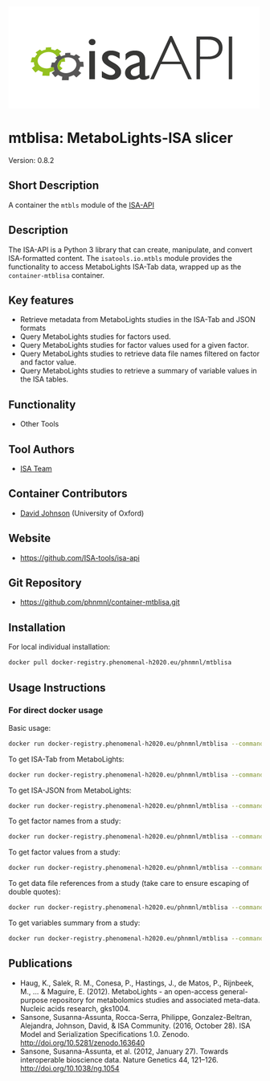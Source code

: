 ![Logo](isa-api_logo.png)

# mtblisa: MetaboLights-ISA slicer
Version: 0.8.2

## Short Description

A container the `mtbls` module of the [ISA-API](http://github.com/ISA-tools/isa-api)

## Description

The ISA-API is a Python 3 library that can create, manipulate, and convert ISA-formatted content. The `isatools.io.mtbls` module provides the functionality to access MetaboLights ISA-Tab data, wrapped up as the `container-mtblisa` container.

## Key features

- Retrieve metadata from MetaboLights studies in the ISA-Tab and JSON formats
- Query MetaboLights studies for factors used.
- Query MetaboLights studies for factor values used for a given factor.
- Query MetaboLights studies to retrieve data file names filtered on factor and factor value.
- Query MetaboLights studies to retrieve a summary of variable values in the ISA tables.

## Functionality

- Other Tools

## Tool Authors

- [ISA Team](http://isa-tools.org)

## Container Contributors

- [David Johnson](https://github.com/djcomlab) (University of Oxford)

## Website

- https://github.com/ISA-tools/isa-api


## Git Repository

- https://github.com/phnmnl/container-mtblisa.git

## Installation 

For local individual installation:

```bash
docker pull docker-registry.phenomenal-h2020.eu/phnmnl/mtblisa
```

## Usage Instructions

### For direct docker usage

Basic usage:
```bash
docker run docker-registry.phenomenal-h2020.eu/phnmnl/mtblisa --command <command> --study <study_id> [--query <query>] [--outpath path]
```

To get ISA-Tab from MetaboLights:
```bash
docker run docker-registry.phenomenal-h2020.eu/phnmnl/mtblisa --command GET --study <study_id>
```

To get ISA-JSON from MetaboLights:

```bash
docker run docker-registry.phenomenal-h2020.eu/phnmnl/mtblisa --command GETJ --study <study_id>
```

To get factor names from a study:

```bash
docker run docker-registry.phenomenal-h2020.eu/phnmnl/mtblisa --command GET_FACTORS --study <study_id>
```

To get factor values from a study:

```bash
docker run docker-registry.phenomenal-h2020.eu/phnmnl/mtblisa --command GET_FVS --study <study_id> --query <factor_name>
```

To get data file references from a study (take care to ensure escaping of double quotes):

```bash
docker run docker-registry.phenomenal-h2020.eu/phnmnl/mtblisa --command GET_DATA_FILES --study <study_id> --query <factor_selection>
```

To get variables summary from a study:

```bash
docker run docker-registry.phenomenal-h2020.eu/phnmnl/mtblisa --command GET_SUMMARY --study <study_id>
```

## Publications

- Haug, K., Salek, R. M., Conesa, P., Hastings, J., de Matos, P., Rijnbeek, M., ... & Maguire, E. (2012). MetaboLights - an open-access general-purpose repository for metabolomics studies and associated meta-data. Nucleic acids research, gks1004.
- Sansone, Susanna-Assunta, Rocca-Serra, Philippe, Gonzalez-Beltran, Alejandra, Johnson, David, &amp; ISA Community. (2016, October 28). ISA Model and Serialization Specifications 1.0. Zenodo. http://doi.org/10.5281/zenodo.163640
- Sansone, Susanna-Assunta, et al. (2012, January 27). Towards interoperable bioscience data. Nature Genetics 44, 121–126. http://doi.org/10.1038/ng.1054
